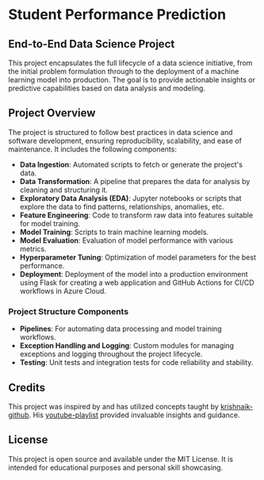 # Student Performance Prediction

## End-to-End Data Science Project

This project encapsulates the full lifecycle of a data science initiative, from the initial problem formulation through to the deployment of a machine learning model into production. The goal is to provide actionable insights or predictive capabilities based on data analysis and modeling.

## Project Overview

The project is structured to follow best practices in data science and software development, ensuring reproducibility, scalability, and ease of maintenance. It includes the following components:

- **Data Ingestion**: Automated scripts to fetch or generate the project's data.
- **Data Transformation**: A pipeline that prepares the data for analysis by cleaning and structuring it.
- **Exploratory Data Analysis (EDA)**: Jupyter notebooks or scripts that explore the data to find patterns, relationships, anomalies, etc.
- **Feature Engineering**: Code to transform raw data into features suitable for model training.
- **Model Training**: Scripts to train machine learning models.
- **Model Evaluation**: Evaluation of model performance with various metrics.
- **Hyperparameter Tuning**: Optimization of model parameters for the best performance.
- **Deployment**: Deployment of the model into a production environment using Flask for creating a web application and GitHub Actions for CI/CD workflows in Azure Cloud.

### Project Structure Components

- **Pipelines**: For automating data processing and model training workflows.
- **Exception Handling and Logging**: Custom modules for managing exceptions and logging throughout the project lifecycle.
- **Testing**: Unit tests and integration tests for code reliability and stability.

## Credits

This project was inspired by and has utilized concepts taught by [krishnaik-github]. His [youtube-playlist] provided invaluable insights and guidance.

[youtube-playlist]: https://www.youtube.com/playlist?list=plzotaelrmxvps-doavbaux22vzqdgoghg

[krishnaik-github]: <https://github.com/krishnaik06>

## License 

This project is open source and available under the MIT License. It is intended for educational purposes and personal skill showcasing.